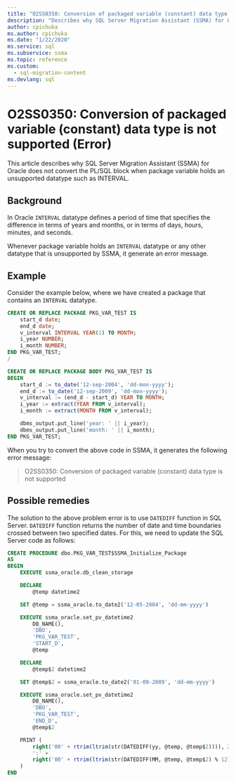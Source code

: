 ```yaml
---
title: "O2SS0350: Conversion of packaged variable (constant) data type is not supported (Error)"
description: "Describes why SQL Server Migration Assistant (SSMA) for Oracle does not convert the PL/SQL block when package variable holds an unsupported datatype such as INTERVAL."
author: cpichuka
ms.author: cpichuka
ms.date: "1/22/2020"
ms.service: sql
ms.subservice: ssma
ms.topic: reference
ms.custom:
  - sql-migration-content
ms.devlang: sql
---
```


# O2SS0350: Conversion of packaged variable (constant) data type is not supported (Error)

This article describes why SQL Server Migration Assistant (SSMA) for Oracle does not convert the PL/SQL block when package variable holds an unsupported datatype such as INTERVAL.

## Background

In Oracle `INTERVAL` datatype defines a period of time that specifies the difference in terms of years and months, or in terms of days, hours, minutes, and seconds.

Whenever package variable holds an `INTERVAL` datatype or any other datatype that is unsupported by SSMA, it generate an error message.

## Example

Consider the example below, where we have created a package that contains an `INTERVAL` datatype.

```sql
CREATE OR REPLACE PACKAGE PKG_VAR_TEST IS
    start_d date;
    end_d date;
    v_interval INTERVAL YEAR(1) TO MONTH;
    i_year NUMBER;
    i_month NUMBER;
END PKG_VAR_TEST;
/

CREATE OR REPLACE PACKAGE BODY PKG_VAR_TEST IS
BEGIN
    start_d := to_date('12-sep-2004', 'dd-mon-yyyy');
    end_d := to_date('12-sep-2009', 'dd-mon-yyyy');
    v_interval := (end_d - start_d) YEAR TO MONTH;
    i_year := extract(YEAR FROM v_interval);
    i_month := extract(MONTH FROM v_interval);

    dbms_output.put_line('year: ' || i_year);
    dbms_output.put_line('month: ' || i_month);
END PKG_VAR_TEST;
```

When you try to convert the above code in SSMA, it generates the following error message:

> O2SS0350: Conversion of packaged variable (constant) data type is not supported

## Possible remedies

The solution to the above problem error is to use `DATEDIFF` function in SQL Server. `DATEDIFF` function returns the number of date and time boundaries crossed between two specified dates. For this, we need to update the SQL Server code as follows:

```sql
CREATE PROCEDURE dbo.PKG_VAR_TEST$SSMA_Initialize_Package
AS
BEGIN
    EXECUTE ssma_oracle.db_clean_storage

    DECLARE
        @temp datetime2

    SET @temp = ssma_oracle.to_date2('12-05-2004', 'dd-mm-yyyy')

    EXECUTE ssma_oracle.set_pv_datetime2
        DB_NAME(),
        'DBO',
        'PKG_VAR_TEST',
        'START_D',
        @temp

    DECLARE
        @temp$2 datetime2

    SET @temp$2 = ssma_oracle.to_date2('01-09-2009', 'dd-mm-yyyy')

    EXECUTE ssma_oracle.set_pv_datetime2
        DB_NAME(),
        'DBO',
        'PKG_VAR_TEST',
        'END_D',
        @temp$2

    PRINT (
        right('00' + rtrim(ltrim(str(DATEDIFF(yy, @temp, @temp$2)))), 2) +
        ':' +
        right('00' + rtrim(ltrim(str(DATEDIFF(MM, @temp, @temp$2) % 12))), 2)
    )
END
```
